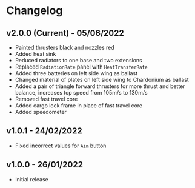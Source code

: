# Changelog

## v2.0.0 (Current) - 05/06/2022

- Painted thrusters black and nozzles red
- Added heat sink
- Reduced radiators to one base and two extensions
- Replaced  `RadiationRate` panel with `HeatTransferRate`
- Added three batteries on left side wing as ballast
- Changed material of plates on left side wing to Chardonium as ballast
- Added a pair of triangle forward thrusters for more thrust and better balance, increases top speed from 105m/s to 130m/s
- Removed fast travel core
- Added cargo lock frame in place of fast travel core
- Added speedometer

## v1.0.1 - 24/02/2022

- Fixed incorrect values for `Aim` button

## v1.0.0 - 26/01/2022

- Initial release
